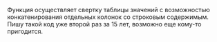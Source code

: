 Функция осуществляет свертку таблицы значений с возможностью конкатенирования отдельных колонок со строковым содержимым.
Пишу такой код уже второй раз за 15 лет, возможно еще кому-то пригодится.
